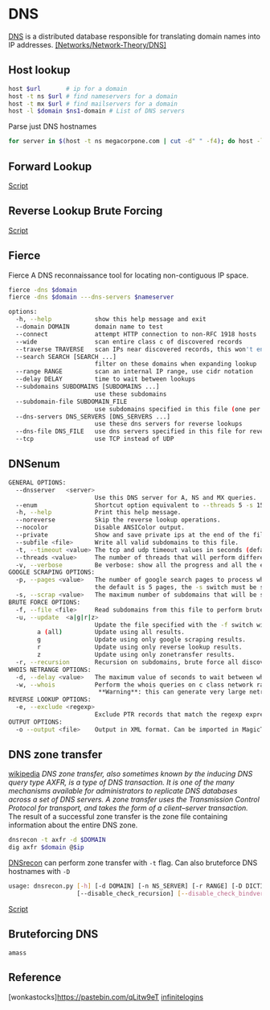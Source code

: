 # DNS
[DNS](https://en.wikipedia.org/wiki/Domain_Name_System) is a distributed database responsible for translating domain names into IP addresses. [[Networks/Network-Theory/DNS]]()

## Host lookup

```bash
host $url 		# ip for a domain
host -t ns $url # find nameservers for a domain
host -t mx $url # find mailservers for a domain
host -l $domain $ns1-domain # List of DNS servers
```
Parse just DNS hostnames
```bash
for server in $(host -t ns megacorpone.com | cut -d" " -f4); do host -l megacorpone.com $server; done
```

## Forward Lookup
[Script](https://github.com/7RU7H/AllTheHackingScripts/blob/main/bash/forwardDNSLookup.sh)

## Reverse Lookup Brute Forcing
[Script](https://github.com/7RU7H/AllTheHackingScripts/blob/main/bash/reverseLookupBruteForcer.sh)

## Fierce
Fierce A DNS reconnaissance tool for locating non-contiguous IP space.
```bash
fierce -dns $domain
fierce -dns $domain ---dns-servers $nameserver

options:
  -h, --help            show this help message and exit
  --domain DOMAIN       domain name to test
  --connect             attempt HTTP connection to non-RFC 1918 hosts
  --wide                scan entire class c of discovered records
  --traverse TRAVERSE   scan IPs near discovered records, this won't enter adjacent class c's
  --search SEARCH [SEARCH ...]
                        filter on these domains when expanding lookup
  --range RANGE         scan an internal IP range, use cidr notation
  --delay DELAY         time to wait between lookups
  --subdomains SUBDOMAINS [SUBDOMAINS ...]
                        use these subdomains
  --subdomain-file SUBDOMAIN_FILE
                        use subdomains specified in this file (one per line)
  --dns-servers DNS_SERVERS [DNS_SERVERS ...]
                        use these dns servers for reverse lookups
  --dns-file DNS_FILE   use dns servers specified in this file for reverse lookups (one per line)
  --tcp                 use TCP instead of UDP

```

## DNSenum

```bash
GENERAL OPTIONS:
  --dnsserver   <server>
                        Use this DNS server for A, NS and MX queries.
  --enum                Shortcut option equivalent to --threads 5 -s 15 -w.
  -h, --help            Print this help message.
  --noreverse           Skip the reverse lookup operations.
  --nocolor             Disable ANSIColor output.
  --private             Show and save private ips at the end of the file domain_ips.txt.
  --subfile <file>      Write all valid subdomains to this file.
  -t, --timeout <value> The tcp and udp timeout values in seconds (default: 10s).
  --threads <value>     The number of threads that will perform different queries.
  -v, --verbose         Be verbose: show all the progress and all the error messages.
GOOGLE SCRAPING OPTIONS:
  -p, --pages <value>   The number of google search pages to process when scraping names,
                        the default is 5 pages, the -s switch must be specified.
  -s, --scrap <value>   The maximum number of subdomains that will be scraped from Google (default 15).
BRUTE FORCE OPTIONS:
  -f, --file <file>     Read subdomains from this file to perform brute force. (Takes priority over default dns.txt)
  -u, --update  <a|g|r|z>
                        Update the file specified with the -f switch with valid subdomains.
        a (all)         Update using all results.
        g               Update using only google scraping results.
        r               Update using only reverse lookup results.
        z               Update using only zonetransfer results.
  -r, --recursion       Recursion on subdomains, brute force all discovered subdomains that have an NS record.
WHOIS NETRANGE OPTIONS:
  -d, --delay <value>   The maximum value of seconds to wait between whois queries, the value is defined randomly, default: 3s.
  -w, --whois           Perform the whois queries on c class network ranges.
                         **Warning**: this can generate very large netranges and it will take lot of time to perform reverse lookups.
REVERSE LOOKUP OPTIONS:
  -e, --exclude <regexp>
                        Exclude PTR records that match the regexp expression from reverse lookup results, useful on invalid hostnames.
OUTPUT OPTIONS:
  -o --output <file>    Output in XML format. Can be imported in MagicTree (www.gremwell.com)

```

## DNS zone transfer
[wikipedia](https://en.wikipedia.org/wiki/DNS_zone_transfer)
*DNS zone transfer, also sometimes known by the inducing DNS query type AXFR, is a type of DNS transaction. It is one of the many mechanisms available for administrators to replicate DNS databases across a set of DNS servers. A zone transfer uses the Transmission Control Protocol for transport, and takes the form of a client–server transaction.* The result of a successful zone transfer is the zone file containing information about the entire DNS zone.

```bash
dnsrecon -t axfr -d $DOMAIN
dig axfr $domain @$ip
```

[DNSrecon](https://github.com/darkoperator/dnsrecon) can perform zone transfer with `-t` flag. Can also bruteforce DNS hostnames with `-D`
```bash
usage: dnsrecon.py [-h] [-d DOMAIN] [-n NS_SERVER] [-r RANGE] [-D DICTIONARY] [-f] [-a] [-s] [-b] [-y] [-k] [-w] [-z] [--threads THREADS] [--lifetime LIFETIME] [--tcp] [--db DB] [-x XML] [-c CSV] [-j JSON] [--iw]
                   [--disable_check_recursion] [--disable_check_bindversion] [-V] [-v] [-t TYPE]

```

[Script](https://github.com/7RU7H/AllTheHackingScripts/blob/main/bash/dnsZoneTransfer.sh)

## Bruteforcing DNS
```
amass
```



## Reference 
[wonkastocks]https://pastebin.com/qLitw9eT
[infinitelogins](https://infinitelogins.com/2020/12/09/enumerating-dns-port-53/)